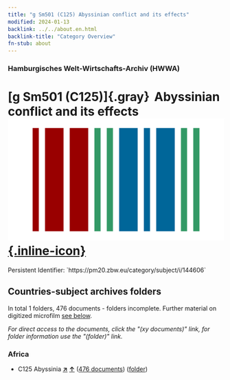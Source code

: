 ```yaml
---
title: "g Sm501 (C125) Abyssinian conflict and its effects"
modified: 2024-01-13
backlink: ../../about.en.html
backlink-title: "Category Overview"
fn-stub: about
---
```


### Hamburgisches Welt-Wirtschafts-Archiv (HWWA)

# [g Sm501 (C125)]{.gray}&#8201; Abyssinian conflict and its effects &#160; [![Wikidata](/images/Wikidata-logo.svg "Wikidata"){.inline-icon}](http://www.wikidata.org/entity/Q104699696)

<div class="hint">Persistent Identifier: `https://pm20.zbw.eu/category/subject/i/144606`</div>







## Countries-subject archives folders







In total 1 folders, 476 documents - folders incomplete. Further material on digitized microfilm [see below](#filmsections).

_For direct access to the documents, click the "(xy documents)" link, for folder information use the "(folder)" link._



### Africa

- C125 Abyssinia [**&nearr;**](../../../geo/i/141482/about.en.html "Abyssinia (all folders)") [**&uarr;**](../../../geo/about.en.html#C125 "Country category system") (<a href="https://pm20.zbw.eu/iiifview/folder/sh/141482,144606" title="about: Abyssinia : Abyssinian conflict and its effects" target="_blank">476 documents</a>) ([folder](../../../../folder/sh/1414xx/141482/1446xx/144606/about.en.html))



<a id="filmsections" />













